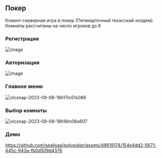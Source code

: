## Покер
Клиент-серверная игра в покер (Пятикарточный техасский холдем)<br>
Комнаты рассчитаны на число игроков до 6<br>

### Регистрация

![image](https://github.com/sealisaa/polypoker/assets/49619174/b6aecfe0-139b-405a-8b5d-a3b368e03291)

### Авторизация
![image](https://github.com/sealisaa/polypoker/assets/49619174/9ebe3987-6e25-4a1b-8e82-b30fa1d37a51)

### Главное меню

![vlcsnap-2023-09-08-18h17m51s086](https://github.com/sealisaa/polypoker/assets/49619174/7b2c45d2-8dd0-4c52-8565-247850419a49)

### Выбор комнаты

![vlcsnap-2023-09-08-18h18m06s607](https://github.com/sealisaa/polypoker/assets/49619174/b8bb4aee-9504-4c91-ab09-ea9b05d79ab9)

### Демо 

https://github.com/sealisaa/polypoker/assets/49619174/154e4dd2-5671-445c-943a-fb0d509d4376

